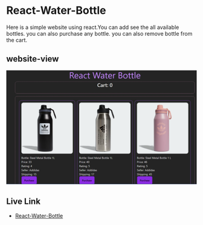 
# React-Water-Bottle

Here is a simple website using react.You can add see the all available bottles. you can also purchase any bottle. you can also remove bottle from the cart.  

## website-view

![React Water Bottle](./src/assets/react-bottle.png)


## Live Link

- [React-Water-Bottle](https://memorable-water-bottle-36.surge.sh/)